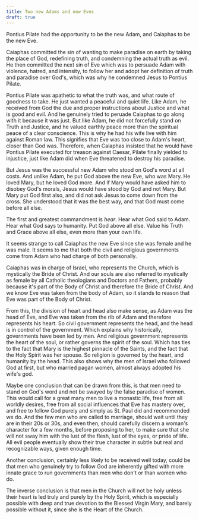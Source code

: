 ```yaml
---
title: Two new Adams and new Eves
draft: true
---
```


Pontius Pilate had the opportunity to be the new Adam, and Caiaphas to be the new Eve.

Caiaphas committed the sin of wanting to make paradise on earth by taking the place of God, redefining truth, and condemning the actual truth as evil. He then committed the next sin of Eve which was to persuade Adam with violence, hatred, and intensity, to follow her and adopt her definition of truth and paradise over God's, which was why he condemned Jesus to Pontius Pilate.

Pontius Pilate was apathetic to what the truth was, and what route of goodness to take. He just wanted a peaceful and quiet life. Like Adam, he received from God the due and proper instructions about Justice and what is good and evil. And he genuinely tried to peruade Caiaphas to go along with it because it was just. But like Adam, he did not forcefully stand on Truth and Justice, and he valued earthly peace more than the spiritual peace of a clear conscience. This is why he had his wife live with him against Roman law. This signifies that Eve was too close to Adam's heart, closer than God was. Therefore, when Caiaphas insisted that he would have Pontius Pilate executed for treason against Caesar, Pilate finally yielded to injustice, just like Adam did when Eve threatened to destroy his paradise.

But Jesus was the successful new Adam who stood on God's word at all costs. And unlike Adam, he put God above the new Eve, who was Mary. He loved Mary, but he loved God more. And if Mary would have asked him to disobey God's morals, Jesus would have stood by God and not Mary. But Mary put God first also, and did not ask Jesus to come down from the cross. She understood that it was the best way, and that God must come before all else.

The first and greatest commandment is *hear*. Hear what God said to Adam. Hear what God says to humanity. Put God above all else. Value his Truth and Grace above all else, even more than your own life.

It seems strange to call Caiaphas the new Eve since she was female and he was male. It seems to me that both the civil and religious governments come from Adam who had charge of both personally.

Caiaphas was in charge of Israel, who represents the Church, which is mystically the Bride of Christ. And our souls are also referred to mystically as female by all Catholic theologians and Doctors and Fathers, probably because it's part of the Body of Christ and therefore the Bride of Christ. And we know Eve was taken from the body of Adam, so it stands to reason that Eve was part of the Body of Christ.

From this, the division of heart and head also make sense, as Adam was the head of Eve, and Eve was taken from the rib of Adam and therefore represents his heart. So civil government represents the head, and the head is in control of the government. Which explains why historically, governments have been led by men. And religious government represents the heart of the soul, or rather governs the spirit of the soul. Which has ties to the fact that Mary is the highest pinnacle of the Saints, and the fact that the Holy Spirit was her spouse. So religion is governed by the heart, and humanity by the head. This also shows why the men of Israel who followed God at first, but who married pagan women, almost always adopted his wife's god.

Maybe one conclusion that can be drawn from this, is that men need to stand on God's word and not be swayed by the false paradise of women. This would call for a great many men to live a monastic life, free from all worldly desires, free from all social influences that Eve has mastery over, and free to follow God purely and simply as St. Paul did and recommended we do. And the few men who are called to marriage, should wait until they are in their 20s or 30s, and even then, should carefully discern a woman's character for a few months, before proposing to her, to make sure that she will not sway him with the lust of the flesh, lust of the eyes, or pride of life. All evil people eventually show their true character in subtle but real and recognizable ways, given enough time.

Another conclusion, certainly less likely to be received well today, could be that men who genuinely try to follow God are inherently gifted with more innate grace to run governments than men who don't or than women who do.

The inverse conclusion is that men in the Church will not be holy unless their heart is led truly and purely by the Holy Spirit, which is especially possible with deep and true devotion to the Blessed Virgin Mary, and barely possible without it, since she is the Heart of the Church.
